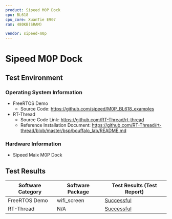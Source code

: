 ```yaml
---
product: Sipeed M0P Dock
cpu: BL618
cpu_core: XuanTie E907
ram: 480KB(SRAM)

vendor: sipeed-m0p
---
```


# Sipeed M0P Dock

## Test Environment

### Operating System Information

- FreeRTOS Demo
  - Source Code: https://github.com/sipeed/M0P_BL618_examples
- RT-Thread
    - Source Code Link: https://github.com/RT-Thread/rt-thread
    - Reference Installation Document: https://github.com/RT-Thread/rt-thread/blob/master/bsp/bouffalo_lab/README.md

### Hardware Information

- Sipeed Maix M0P Dock

## Test Results

| Software Category | Software Package | Test Results (Test Report) |
| ----------------- | ---------------- | -------------------------- |
| FreeRTOS Demo     | wifi_screen      | [Successful][FreeRTOS]     |
| RT-Thread         | N/A              | [Successful][RT-Thread]    |

[FreeRTOS]: ./FreeRTOS/README.md
[RT-Thread]: ./RT-Thread/README.md